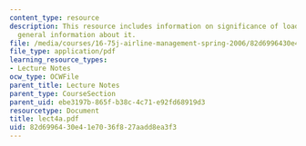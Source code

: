 ```yaml
---
content_type: resource
description: This resource includes information on significance of load factor, and
  general information about it.
file: /media/courses/16-75j-airline-management-spring-2006/82d6996430e41e7036f827aadd8ea3f3_lect4a.pdf
file_type: application/pdf
learning_resource_types:
- Lecture Notes
ocw_type: OCWFile
parent_title: Lecture Notes
parent_type: CourseSection
parent_uid: ebe3197b-865f-b38c-4c71-e92fd68919d3
resourcetype: Document
title: lect4a.pdf
uid: 82d69964-30e4-1e70-36f8-27aadd8ea3f3
---
```

